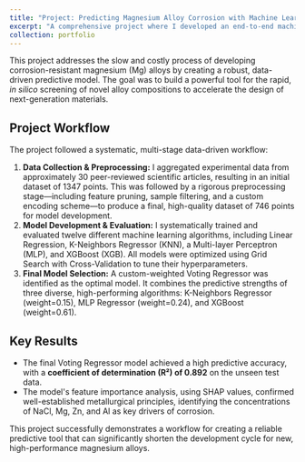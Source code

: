 ```yaml
---
title: "Project: Predicting Magnesium Alloy Corrosion with Machine Learning"
excerpt: "A comprehensive project where I developed an end-to-end machine learning workflow to predict the corrosion rate of magnesium alloys, achieving a predictive accuracy (R²) of 0.892. <br/><br/><img src='/images/1000x700.png'>"
collection: portfolio
---
```


This project addresses the slow and costly process of developing corrosion-resistant magnesium (Mg) alloys by creating a robust, data-driven predictive model. The goal was to build a powerful tool for the rapid, *in silico* screening of novel alloy compositions to accelerate the design of next-generation materials.

## Project Workflow

The project followed a systematic, multi-stage data-driven workflow:

1.  **Data Collection & Preprocessing:** I aggregated experimental data from approximately 30 peer-reviewed scientific articles, resulting in an initial dataset of 1347 points. This was followed by a rigorous preprocessing stage—including feature pruning, sample filtering, and a custom encoding scheme—to produce a final, high-quality dataset of 746 points for model development. 
2.  **Model Development & Evaluation:** I systematically trained and evaluated twelve different machine learning algorithms, including Linear Regression, K-Neighbors Regressor (KNN), a Multi-layer Perceptron (MLP), and XGBoost (XGB). All models were optimized using Grid Search with Cross-Validation to tune their hyperparameters.
3.  **Final Model Selection:** A custom-weighted Voting Regressor was identified as the optimal model. It combines the predictive strengths of three diverse, high-performing algorithms: K-Neighbors Regressor (weight=0.15), MLP Regressor (weight=0.24), and XGBoost (weight=0.61).

## Key Results

* The final Voting Regressor model achieved a high predictive accuracy, with a **coefficient of determination (R²) of 0.892** on the unseen test data. 
* The model's feature importance analysis, using SHAP values, confirmed well-established metallurgical principles, identifying the concentrations of NaCl, Mg, Zn, and Al as key drivers of corrosion.

This project successfully demonstrates a workflow for creating a reliable predictive tool that can significantly shorten the development cycle for new, high-performance magnesium alloys. 
